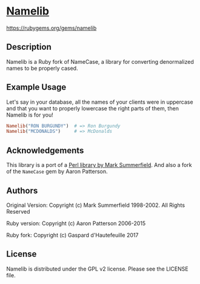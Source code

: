 # [Namelib](https://rubygems.org/gems/namelib)

https://rubygems.org/gems/namelib

## Description

Namelib is a Ruby fork of NameCase, a library for
converting denormalized names to be properly cased.

## Example Usage

Let's say in your database, all the names of your clients were in uppercase and that you want to properly lowercase the right parts of them, then Namelib is for you!

```ruby
Namelib("RON BURGUNDY")  # => Ron Burgundy
Namelib("MCDONALDS")     # => McDonalds
```

## Acknowledgements

This library is a port of a [Perl library by Mark Summerfield](https://metacpan.org/release/SUMMER/Lingua-EN-NameCase-1.12). 
And also a fork of the `NameCase` gem by Aaron Patterson.

## Authors

Original Version:
Copyright (c) Mark Summerfield 1998-2002.
All Rights Reserved

Ruby version:
Copyright (c) Aaron Patterson 2006-2015

Ruby fork:
Copyright (c) Gaspard d'Hautefeuille 2017

## License

Namelib is distributed under the GPL v2 license.  Please see the LICENSE file.

